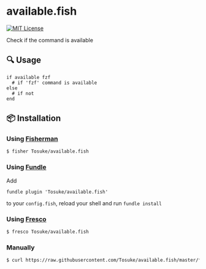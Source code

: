 # available.fish
[![MIT License](https://img.shields.io/badge/license-MIT-blue.svg?style=flat)](LICENSE)


Check if the command is available

## :mag: Usage
```fish
if available fzf
  # if 'fzf' command is available
else
  # if not
end
```

## :package: Installation
### Using [Fisherman](https://github.com/fisherman/fisherman)
```sh
$ fisher Tosuke/available.fish
```


### Using [Fundle](https://github.com/tuvistavie/fundle)
Add

```fish
fundle plugin 'Tosuke/available.fish'
```

to your `config.fish`, reload your shell and run `fundle install`


### Using [Fresco](https://github.com/masa0x80/fresco)
```sh
$ fresco Tosuke/available.fish
```


### Manually
```sh
$ curl https://raw.githubusercontent.com/Tosuke/available.fish/master/functions/available.fish > $HOME/.config/fish/functions/available.fish
```

